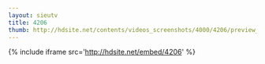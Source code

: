 ```yaml
---
layout: sieutv
title: 4206
thumb: http://hdsite.net/contents/videos_screenshots/4000/4206/preview_360p.mp4.jpg
---
```

{% include iframe src='http://hdsite.net/embed/4206' %}
 
